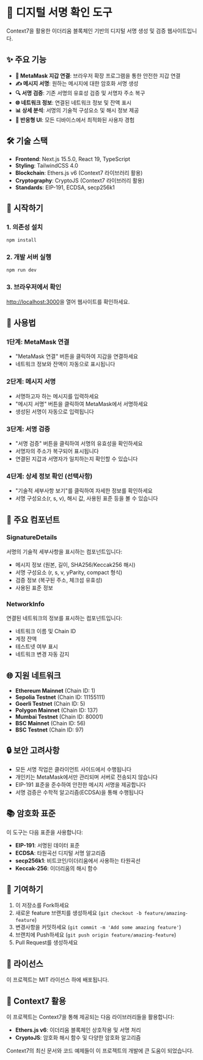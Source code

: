 # 🔐 디지털 서명 확인 도구

Context7을 활용한 이더리움 블록체인 기반의 디지털 서명 생성 및 검증 웹사이트입니다.

## ✨ 주요 기능

- **🦊 MetaMask 지갑 연결**: 브라우저 확장 프로그램을 통한 안전한 지갑 연결
- **✍️ 메시지 서명**: 원하는 메시지에 대한 암호화 서명 생성
- **🔍 서명 검증**: 기존 서명의 유효성 검증 및 서명자 주소 복구
- **🌐 네트워크 정보**: 연결된 네트워크 정보 및 잔액 표시
- **📊 상세 분석**: 서명의 기술적 구성요소 및 해시 정보 제공
- **📱 반응형 UI**: 모든 디바이스에서 최적화된 사용자 경험

## 🛠️ 기술 스택

- **Frontend**: Next.js 15.5.0, React 19, TypeScript
- **Styling**: TailwindCSS 4.0
- **Blockchain**: Ethers.js v6 (Context7 라이브러리 활용)
- **Cryptography**: CryptoJS (Context7 라이브러리 활용)
- **Standards**: EIP-191, ECDSA, secp256k1

## 🚀 시작하기

### 1. 의존성 설치

```bash
npm install
```

### 2. 개발 서버 실행

```bash
npm run dev
```

### 3. 브라우저에서 확인

[http://localhost:3000](http://localhost:3000)을 열어 웹사이트를 확인하세요.

## 📖 사용법

### 1단계: MetaMask 연결
- "MetaMask 연결" 버튼을 클릭하여 지갑을 연결하세요
- 네트워크 정보와 잔액이 자동으로 표시됩니다

### 2단계: 메시지 서명
- 서명하고자 하는 메시지를 입력하세요
- "메시지 서명" 버튼을 클릭하여 MetaMask에서 서명하세요
- 생성된 서명이 자동으로 입력됩니다

### 3단계: 서명 검증
- "서명 검증" 버튼을 클릭하여 서명의 유효성을 확인하세요
- 서명자의 주소가 복구되어 표시됩니다
- 연결된 지갑과 서명자가 일치하는지 확인할 수 있습니다

### 4단계: 상세 정보 확인 (선택사항)
- "기술적 세부사항 보기"를 클릭하여 자세한 정보를 확인하세요
- 서명 구성요소(r, s, v), 해시 값, 사용된 표준 등을 볼 수 있습니다

## 🔧 주요 컴포넌트

### SignatureDetails
서명의 기술적 세부사항을 표시하는 컴포넌트입니다:
- 메시지 정보 (원본, 길이, SHA256/Keccak256 해시)
- 서명 구성요소 (r, s, v, yParity, compact 형식)
- 검증 정보 (복구된 주소, 체크섬 유효성)
- 사용된 표준 정보

### NetworkInfo
연결된 네트워크의 정보를 표시하는 컴포넌트입니다:
- 네트워크 이름 및 Chain ID
- 계정 잔액
- 테스트넷 여부 표시
- 네트워크 변경 자동 감지

## 🌐 지원 네트워크

- **Ethereum Mainnet** (Chain ID: 1)
- **Sepolia Testnet** (Chain ID: 11155111)
- **Goerli Testnet** (Chain ID: 5)
- **Polygon Mainnet** (Chain ID: 137)
- **Mumbai Testnet** (Chain ID: 80001)
- **BSC Mainnet** (Chain ID: 56)
- **BSC Testnet** (Chain ID: 97)

## 🔒 보안 고려사항

- 모든 서명 작업은 클라이언트 사이드에서 수행됩니다
- 개인키는 MetaMask에서만 관리되며 서버로 전송되지 않습니다
- EIP-191 표준을 준수하여 안전한 메시지 서명을 제공합니다
- 서명 검증은 수학적 알고리즘(ECDSA)을 통해 수행됩니다

## 📚 암호화 표준

이 도구는 다음 표준을 사용합니다:

- **EIP-191**: 서명된 데이터 표준
- **ECDSA**: 타원곡선 디지털 서명 알고리즘
- **secp256k1**: 비트코인/이더리움에서 사용하는 타원곡선
- **Keccak-256**: 이더리움의 해시 함수

## 🤝 기여하기

1. 이 저장소를 Fork하세요
2. 새로운 feature 브랜치를 생성하세요 (`git checkout -b feature/amazing-feature`)
3. 변경사항을 커밋하세요 (`git commit -m 'Add some amazing feature'`)
4. 브랜치에 Push하세요 (`git push origin feature/amazing-feature`)
5. Pull Request를 생성하세요

## 📄 라이선스

이 프로젝트는 MIT 라이선스 하에 배포됩니다.

## 🙏 Context7 활용

이 프로젝트는 Context7을 통해 제공되는 다음 라이브러리들을 활용합니다:

- **Ethers.js v6**: 이더리움 블록체인 상호작용 및 서명 처리
- **CryptoJS**: 암호화 해시 함수 및 다양한 암호화 알고리즘

Context7의 최신 문서와 코드 예제들이 이 프로젝트의 개발에 큰 도움이 되었습니다.
